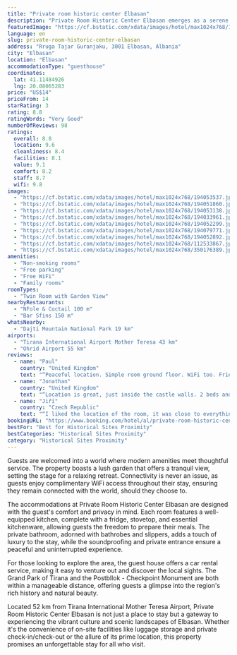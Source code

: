 ```yaml
---
title: "Private room historic center Elbasan"
description: "Private Room Historic Center Elbasan emerges as a serene oasis in the heart of Elbasan, offering guests a unique blend of comfort and convenience."
featuredImage: "https://cf.bstatic.com/xdata/images/hotel/max1024x768/194053537.jpg?k=cb481cb84c1a723cd477e602849e2a906ca1ee039a8ee69fbaec4abcb2a24544&o=&hp=1"
language: en
slug: private-room-historic-center-elbasan
address: "Rruga Tajar Guranjaku, 3001 Elbasan, Albania"
city: "Elbasan"
location: "Elbasan"
accommodationType: "guesthouse"
coordinates:
  lat: 41.11484926
  lng: 20.08065283
price: "US$14"
priceFrom: 14
starRating: 3
rating: 8.8
ratingWords: "Very Good"
numberOfReviews: 98
ratings:
  overall: 8.8
  location: 9.6
  cleanliness: 8.4
  facilities: 8.1
  value: 9.1
  comfort: 8.2
  staff: 8.7
  wifi: 9.8
images:
  - "https://cf.bstatic.com/xdata/images/hotel/max1024x768/194053537.jpg?k=cb481cb84c1a723cd477e602849e2a906ca1ee039a8ee69fbaec4abcb2a24544&o=&hp=1"
  - "https://cf.bstatic.com/xdata/images/hotel/max1024x768/194051860.jpg?k=29803a4ccdfc31850f7d61b6200cd927cd71ffcb5bbf6120912221b5c440e17b&o=&hp=1"
  - "https://cf.bstatic.com/xdata/images/hotel/max1024x768/194053138.jpg?k=9e35ca8f392ee24f8d8683a1b13af159bee1dbc4b104b1510edf8c7af7575723&o=&hp=1"
  - "https://cf.bstatic.com/xdata/images/hotel/max1024x768/194033961.jpg?k=9b45efa5902eb79ce471ad753506a7d85cf8fa037c8e8d51f21ee16db0c07bbb&o=&hp=1"
  - "https://cf.bstatic.com/xdata/images/hotel/max1024x768/194052299.jpg?k=5de6c8046c08d130844d7d01d49b5ac151448cb9d0368fbd1d91d47cbbe0b2ce&o=&hp=1"
  - "https://cf.bstatic.com/xdata/images/hotel/max1024x768/194079771.jpg?k=5391cd2fa701b9287a8f471ed28139455bd294c693666c192bf3b7757dc726b4&o=&hp=1"
  - "https://cf.bstatic.com/xdata/images/hotel/max1024x768/194052892.jpg?k=aace0c559a0a946d52c62bca79ffc9323866a824443ea7ba1b1dd29a1065373e&o=&hp=1"
  - "https://cf.bstatic.com/xdata/images/hotel/max1024x768/112533867.jpg?k=5afc4a7230f9d31d4ee33fd8ff7fd5aac4ab66f5fee464a3fa67f9d4fd1767f0&o=&hp=1"
  - "https://cf.bstatic.com/xdata/images/hotel/max1024x768/350176389.jpg?k=dca8566eeb6363b1447c4f3df092ef87f0bc6dc25c8a2c81c0d8dd62def1e4c8&o=&hp=1"
amenities:
  - "Non-smoking rooms"
  - "Free parking"
  - "Free WiFi"
  - "Family rooms"
roomTypes:
  - "Twin Room with Garden View"
nearbyRestaurants:
  - "NFole & Coctail 100 m"
  - "Bar Sfins 150 m"
whatsNearby:
  - "Dajti Mountain National Park 19 km"
airports:
  - "Tirana International Airport Mother Teresa 43 km"
  - "Ohrid Airport 55 km"
reviews:
  - name: "Paul"
    country: "United Kingdom"
    text: "“Peaceful location. Simple room ground floor. WiFi too. Friendly host family and neighbourhood.”"
  - name: "Jonathan"
    country: "United Kingdom"
    text: "“Location is great, just inside the castle walls. 2 beds and a private bathroom for the price is unheard of.”"
  - name: "Jiří"
    country: "Czech Republic"
    text: "“I liked the location of the room, it was close to everything - the bus station, shops, main boulevard, and city center. The price is excellent for what you get. Though as I write in the dislike section it has both cons and pros. You have things...”"
bookingURL: "https://www.booking.com/hotel/al/private-room-historic-center-elbasan.en-gb.html?aid=8035640"
bestFor: "Best for Historical Sites Proximity"
bestCategories: "Historical Sites Proximity"
category: "Historical Sites Proximity"
---
```


Guests are welcomed into a world where modern amenities meet thoughtful service. The property boasts a lush garden that offers a tranquil view, setting the stage for a relaxing retreat. Connectivity is never an issue, as guests enjoy complimentary WiFi access throughout their stay, ensuring they remain connected with the world, should they choose to.

The accommodations at Private Room Historic Center Elbasan are designed with the guest's comfort and privacy in mind. Each room features a well-equipped kitchen, complete with a fridge, stovetop, and essential kitchenware, allowing guests the freedom to prepare their meals. The private bathroom, adorned with bathrobes and slippers, adds a touch of luxury to the stay, while the soundproofing and private entrance ensure a peaceful and uninterrupted experience.

For those looking to explore the area, the guest house offers a car rental service, making it easy to venture out and discover the local sights. The Grand Park of Tirana and the Postbllok - Checkpoint Monument are both within a manageable distance, offering guests a glimpse into the region's rich history and natural beauty.

Located 52 km from Tirana International Mother Teresa Airport, Private Room Historic Center Elbasan is not just a place to stay but a gateway to experiencing the vibrant culture and scenic landscapes of Elbasan. Whether it's the convenience of on-site facilities like luggage storage and private check-in/check-out or the allure of its prime location, this property promises an unforgettable stay for all who visit.